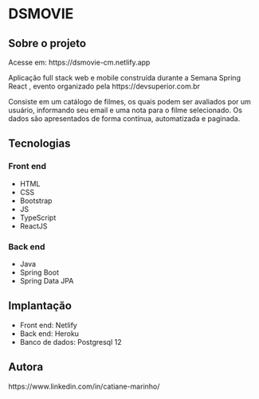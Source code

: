# DSMOVIE
<h2>Sobre o projeto</h2>
<p> Acesse em: https://dsmovie-cm.netlify.app</p>
<p>Aplicação full stack web e mobile construída durante a Semana Spring React , evento organizado pela https://devsuperior.com.br</p>
<p>Consiste em um catálogo de filmes, os quais podem ser avaliados por um usuário, informando seu email e uma nota para o filme selecionado. Os dados são apresentados de forma contínua, automatizada e paginada.</p>

<h2>Tecnologias</h2>
<h3>Front end</h3>
<ul>
<li>HTML</li>
<li>CSS</li>
<li>Bootstrap</li>
<li>JS</li>
<li>TypeScript</li>
<li>ReactJS</li>
</ul>

<h3>Back end</h3>
<ul>
<li>Java</li>
<li>Spring Boot</li>
<li>Spring Data JPA</li>
</ul>

<h2>Implantação</h2>
<ul>
<li>Front end: Netlify</li>
<li>Back end: Heroku</li>
<li>Banco de dados: Postgresql 12</li>
</ul>

<h2>Autora</h2>
https://www.linkedin.com/in/catiane-marinho/
